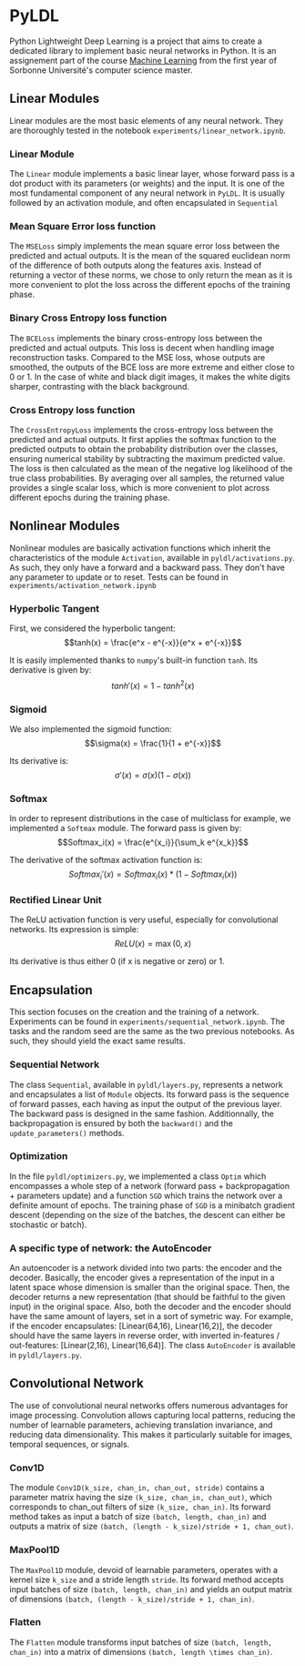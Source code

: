 # PyLDL

Python Lightweight Deep Learning is a project that aims to create a dedicated library to implement basic neural networks in Python. It is an assignement part of the course [Machine Learning](https://dac.lip6.fr/master/ml/) from the first year of Sorbonne Université's computer science master.


## Linear Modules

Linear modules are the most basic elements of any neural network. They are thoroughly tested in the notebook `experiments/linear_network.ipynb`.

### Linear Module

The `Linear` module implements a basic linear layer, whose forward pass is a dot product with its parameters (or weights) and the input. It is one of the most fundamental component of any neural network in `PyLDL`. It is usually followed by an activation module, and often encapsulated in `Sequential`

### Mean Square Error loss function

The `MSELoss` simply implements the mean square error loss between the predicted and actual outputs. It is the mean of the squared euclidean norm of the difference of both outputs along the features axis. Instead of returning a vector of these norms, we chose to only return the mean as it is more convenient to plot the loss across the different epochs of the training phase.

### Binary Cross Entropy loss function

The `BCELoss` implements the binary cross-entropy loss between the predicted and actual outputs. This loss is decent when handling image reconstruction tasks. Compared to the MSE loss, whose outputs are smoothed, the outputs of the BCE loss are more extreme and either close to 0 or 1. In the case of white and black digit images, it makes the white digits sharper, contrasting with the black background.

### Cross Entropy loss function

The `CrossEntropyLoss` implements the cross-entropy loss between the predicted and actual outputs. It first applies the softmax function to the predicted outputs to obtain the probability distribution over the classes, ensuring numerical stability by subtracting the maximum predicted value. The loss is then calculated as the mean of the negative log likelihood of the true class probabilities. By averaging over all samples, the returned value provides a single scalar loss, which is more convenient to plot across different epochs during the training phase. 


## Nonlinear Modules

Nonlinear modules are basically activation functions which inherit the characteristics of the module `Activation`, available in `pyldl/activations.py`. As such, they only have a forward and a backward pass. They don't have any parameter to update or to reset. Tests can be found in `experiments/activation_network.ipynb`

### Hyperbolic Tangent

First, we considered the hyperbolic tangent:
$$tanh(x) = \frac{e^x - e^{-x}}{e^x + e^{-x}}$$

It is easily implemented thanks to `numpy`'s built-in function `tanh`. Its derivative is given by:
$$tanh'(x) = 1 - tanh^2(x)$$

### Sigmoid

We also implemented the sigmoid function:
$$\sigma(x) = \frac{1}{1 + e^{-x}}$$

Its derivative is:
$$\sigma'(x) = \sigma(x)(1 - \sigma(x))$$

### Softmax

In order to represent distributions in the case of multiclass for example, we implemented a `Softmax` module. The forward pass is given by:
$$Softmax_i(x) = \frac{e^{x_i}}{\sum_k e^{x_k}}$$

The derivative of the softmax activation function is:
$$Softmax_i'(x) = Softmax_i(x) * (1 - Softmax_i(x))$$

### Rectified Linear Unit

The ReLU activation function is very useful, especially for convolutional networks. Its expression is simple:
$$ReLU(x) = \max(0,x)$$

Its derivative is thus either $0$ (if x is negative or zero) or $1$.


## Encapsulation

This section focuses on the creation and the training of a network. Experiments can be found in `experiments/sequential_network.ipynb`. The tasks and the random seed are the same as the two previous notebooks. As such, they should yield the exact same results.

### Sequential Network

The class `Sequential`, available in `pyldl/layers.py`, represents a network and encapsulates a list of `Module` objects. Its forward pass is the sequence of forward passes, each having as input the output of the previous layer. The backward pass is designed in the same fashion. Additionnally, the backpropagation is ensured by both the `backward()` and the `update_parameters()` methods.

### Optimization

In the file `pyldl/optimizers.py`, we implemented a class `Optim` which encompasses a whole step of a network (forward pass + backpropagation + parameters update) and a function `SGD` which trains the network over a definite amount of epochs. The training phase of `SGD` is a minibatch gradient descent (depending on the size of the batches, the descent can either be stochastic or batch).

### A specific type of network: the AutoEncoder

An autoencoder is a network divided into two parts: the encoder and the decoder. Basically, the encoder gives a representation of the input in a latent space whose dimension is smaller than the original space. Then, the decoder returns a new representation (that should be faithful to the given input) in the original space. Also, both the decoder and the encoder should have the same amount of layers, set in a sort of symetric way. For example, if the encoder encapsulates: [Linear(64,16), Linear(16,2)], the decoder should have the same layers in reverse order, with inverted in-features / out-features: [Linear(2,16), Linear(16,64)]. The class `AutoEncoder` is available in `pyldl/layers.py`.

## Convolutional Network
The use of convolutional neural networks offers numerous advantages for image processing. Convolution allows capturing local patterns, reducing the number of learnable parameters, achieving translation invariance, and reducing data dimensionality. This makes it particularly suitable for images, temporal sequences, or signals.

### Conv1D
The module `Conv1D(k_size, chan_in, chan_out, stride)` contains a parameter matrix having the size `(k_size, chan_in, chan_out)`, which corresponds to chan_out filters of size `(k_size, chan_in)`. Its forward method takes as input a batch of size `(batch, length, chan_in)` and outputs a matrix of size `(batch, (length - k_size)/stride + 1, chan_out)`.

### MaxPool1D
The `MaxPool1D` module, devoid of learnable parameters, operates with a kernel size `k_size` and a stride length `stride`. Its forward method accepts input batches of size `(batch, length, chan_in)` and yields an output matrix of dimensions `(batch, (length - k_size)/stride + 1, chan_in)`.

### Flatten
The `Flatten` module transforms input batches of size `(batch, length, chan_in)` into a matrix of dimensions `(batch, length \times chan_in)`.
